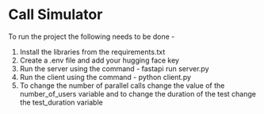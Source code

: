 # Call Simulator

To run the project the following needs to be done -
1. Install the libraries from the requirements.txt
2. Create a .env file and add your hugging face key
3. Run the server using the command - fastapi run server.py
4. Run the client using the command - python client.py
5. To change the number of parallel calls change the value of the number_of_users variable and to change the duration of the test change the test_duration variable